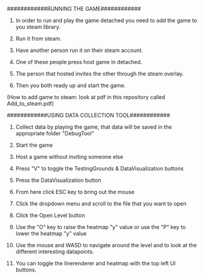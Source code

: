 ############RUNNING THE GAME############

1. In order to run and play the game detached you need to add the game to you steam library.

2. Run it from steam.

3. Have another person run it on their steam account.

4. One of these people press host game in detached.

5. The person that hosted invites the other through the steam overlay.

6. Then you both ready up and start the game.

(How to add game to steam: look at pdf in this repository called Add_to_steam.pdf)

############USING DATA COLLECTION TOOL############

1. Collect data by playing the game, that data will be saved in the appropriate folder "DebugTool"

2. Start the game

3. Host a game without inviting someone else

4. Press "V" to toggle the TestingGrounds & DataVisualization buttons

5. Press the DataVisualization button

6. From here click ESC key to bring out the mouse

7. Click the dropdown menu and scroll to the file that you want to open

8. Click the Open Level button

9. Use the "O" key to raise the heatmap "y" value or use the "P" key to lower the heatmap "y" value

10. Use the mouse and WASD to navigate around the level and to look at the different interesting datapoints.

11. You can toggle the linerenderer and heatmap with the top left UI buttons.
